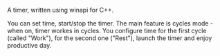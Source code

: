 A timer, written using winapi for C++.

You can set time, start/stop the timer.
The main feature is cycles mode - when on, timer workes in cycles. You configure time for the first cycle (called "Work"), for the second one ("Rest"), launch the timer and enjoy productive day.

